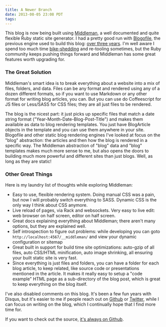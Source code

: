 ```yaml
---
title: A Newer Branch
date: 2013-08-05 23:08 PDT
tags:
---
```


This blog is now being built using [Middleman][1], a well documented and quite
flexible Ruby static site generator. I had a pretty good run with
[Blogofile][2], the previous engine used to build this blog: [over three
years][3]. I'm well aware I spend too much time [bike-shedding][4] and
re-tooling sometimes, but the Ruby community keeps pushing things forward and
Middleman has some great features worth upgrading for.

### The Great Solution

Middleman's smart idea is to break everything about a website into a mix of
files, folders, and data. Files can be any format and rendered using any of
a dozen different formats, so if you want to use Markdown or any other format
for writing blog articles, you can. But you can use do Coffeescript for JS files
or Less/SASS for CSS files; they are all just files to be rendered.

The blog is the nicest part: it just picks up specific files that match a date
string format ("Year-Month-Date-Blog-Post-Title") and makes them available as
data to blog rendering templates. You just have BlogArticle objects in the
template and you can use them anywhere in your site. Blogofile and other static
blog rendering engines I've looked at focus on the "blog" abstraction: the
articles and then how the blog is rendered in a specific way. The Middleman
abstraction of "blog" data and "blog" templates makes much more sense to me, but
also opens the doors to building much more powerful and different sites than
just blogs. Well, as long as they are static!

### Other Great Things

Here is my laundry list of thoughts while exploring Middleman:

* Easy to use, flexible rendering system. Doing manual CSS was a pain, but now
  I will probably switch everything to SASS. Dynamic CSS is the only way I think
  about CSS anymore.
* Live reload of pages, via Rack and websockets. Very easy to live edit: web
  browser on half screen, editor on half screen.
* Great docs explaining everything about Middleman; there aren't many options,
  but they are explained well.
* Self introspection to figure out problems: while developing you can goto
  `http://localhost:4567/__middleman/` and view your dynamic configuration or
  sitemap
* Great built in support for build time site optimizations: auto-gzip of all
  files, auto CSS/HTML minification, auto image shrinking, all ensuring your
  built static site is very fast.
* Since everything is just files and folders, you can have a folder for each
  blog article, to keep related, like source code or presentations mentioned in
  the article. It makes it really easy to setup a "code example" HTML page as
  a sub-directory of the blog post, which is great to keep everything on the
  blog itself.

I've also disabled comments on this blog. It's been a few fun years with Disqus,
but it's easier to me if people reach out on [Github][5] or [Twitter][6], while
I can focus on writing on the blog, which I continually hope that I find more
time for.

If you want to check out the source, [it's always on Github][7].


[1]: http://middlemanapp.com/
[2]: http://blogofile.com/
[3]: /2010/02/25/a-new-branch/
[4]: https://github.com/askedrelic/homedir
[5]: https://github.com/askedrelic
[6]: https://twitter.com/askedrelic/
[7]: https://github.com/askedrelic/asktherelic.com
